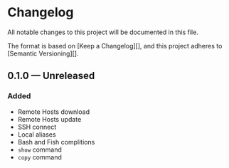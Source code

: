 # Changelog

All notable changes to this project will be documented in this file.

The format is based on [Keep a Changelog][],
and this project adheres to [Semantic Versioning][].

## 0.1.0 — Unreleased

### Added

-   Remote Hosts download
-   Remote Hosts update
-   SSH connect
-   Local aliases
-   Bash and Fish complitions
-   `show` command
-   `copy` command

